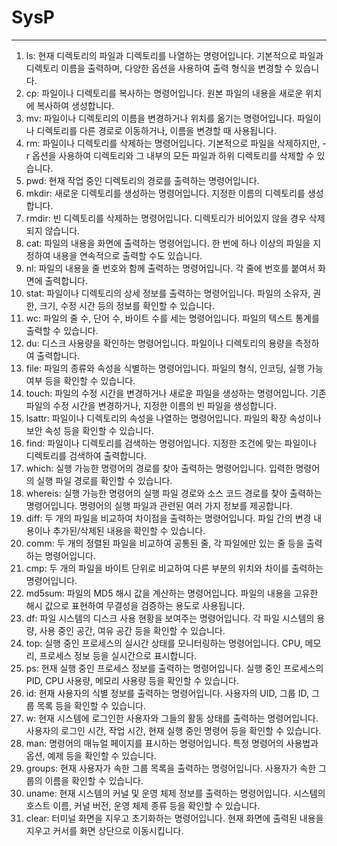 # SysP
***

1.	ls: 현재 디렉토리의 파일과 디렉토리를 나열하는 명령어입니다. 기본적으로 파일과 디렉토리 이름을 출력하며, 다양한 옵션을 사용하여 출력 형식을 변경할 수 있습니다.
2.	cp: 파일이나 디렉토리를 복사하는 명령어입니다. 원본 파일의 내용을 새로운 위치에 복사하여 생성합니다.
3.	mv: 파일이나 디렉토리의 이름을 변경하거나 위치를 옮기는 명령어입니다. 파일이나 디렉토리를 다른 경로로 이동하거나, 이름을 변경할 때 사용됩니다.
4.	rm: 파일이나 디렉토리를 삭제하는 명령어입니다. 기본적으로 파일을 삭제하지만, -r 옵션을 사용하여 디렉토리와 그 내부의 모든 파일과 하위 디렉토리를 삭제할 수 있습니다.
5.	pwd: 현재 작업 중인 디렉토리의 경로를 출력하는 명령어입니다.
6.	mkdir: 새로운 디렉토리를 생성하는 명령어입니다. 지정한 이름의 디렉토리를 생성합니다.
7.	rmdir: 빈 디렉토리를 삭제하는 명령어입니다. 디렉토리가 비어있지 않을 경우 삭제되지 않습니다.
8.	cat: 파일의 내용을 화면에 출력하는 명령어입니다. 한 번에 하나 이상의 파일을 지정하여 내용을 연속적으로 출력할 수도 있습니다.
9.	nl: 파일의 내용을 줄 번호와 함께 출력하는 명령어입니다. 각 줄에 번호를 붙여서 화면에 출력합니다.
10.	stat: 파일이나 디렉토리의 상세 정보를 출력하는 명령어입니다. 파일의 소유자, 권한, 크기, 수정 시간 등의 정보를 확인할 수 있습니다.
11.	wc: 파일의 줄 수, 단어 수, 바이트 수를 세는 명령어입니다. 파일의 텍스트 통계를 출력할 수 있습니다.
12.	du: 디스크 사용량을 확인하는 명령어입니다. 파일이나 디렉토리의 용량을 측정하여 출력합니다.
13.	file: 파일의 종류와 속성을 식별하는 명령어입니다. 파일의 형식, 인코딩, 실행 가능 여부 등을 확인할 수 있습니다.
14.	touch: 파일의 수정 시간을 변경하거나 새로운 파일을 생성하는 명령어입니다. 기존 파일의 수정 시간을 변경하거나, 지정한 이름의 빈 파일을 생성합니다.
15.	lsattr: 파일이나 디렉토리의 속성을 나열하는 명령어입니다. 파일의 확장 속성이나 보안 속성 등을 확인할 수 있습니다.
16.	find: 파일이나 디렉토리를 검색하는 명령어입니다. 지정한 조건에 맞는 파일이나 디렉토리를 검색하여 출력합니다.
17.	which: 실행 가능한 명령어의 경로를 찾아 출력하는 명령어입니다. 입력한 명령어의 실행 파일 경로를 확인할 수 있습니다.
18.	whereis: 실행 가능한 명령어의 실행 파일 경로와 소스 코드 경로를 찾아 출력하는 명령어입니다. 명령어의 실행 파일과 관련된 여러 가지 정보를 제공합니다.
19.	diff: 두 개의 파일을 비교하여 차이점을 출력하는 명령어입니다. 파일 간의 변경 내용이나 추가된/삭제된 내용을 확인할 수 있습니다.
20.	comm: 두 개의 정렬된 파일을 비교하여 공통된 줄, 각 파일에만 있는 줄 등을 출력하는 명령어입니다.
21.	cmp: 두 개의 파일을 바이트 단위로 비교하여 다른 부분의 위치와 차이를 출력하는 명령어입니다.
22.	md5sum: 파일의 MD5 해시 값을 계산하는 명령어입니다. 파일의 내용을 고유한 해시 값으로 표현하여 무결성을 검증하는 용도로 사용됩니다.
23.	df: 파일 시스템의 디스크 사용 현황을 보여주는 명령어입니다. 각 파일 시스템의 용량, 사용 중인 공간, 여유 공간 등을 확인할 수 있습니다.
24.	top: 실행 중인 프로세스의 실시간 상태를 모니터링하는 명령어입니다. CPU, 메모리, 프로세스 정보 등을 실시간으로 표시합니다.
25.	ps: 현재 실행 중인 프로세스 정보를 출력하는 명령어입니다. 실행 중인 프로세스의 PID, CPU 사용량, 메모리 사용량 등을 확인할 수 있습니다.
26.	id: 현재 사용자의 식별 정보를 출력하는 명령어입니다. 사용자의 UID, 그룹 ID, 그룹 목록 등을 확인할 수 있습니다.
27.	w: 현재 시스템에 로그인한 사용자와 그들의 활동 상태를 출력하는 명령어입니다. 사용자의 로그인 시간, 작업 시간, 현재 실행 중인 명령어 등을 확인할 수 있습니다.
28.	man: 명령어의 매뉴얼 페이지를 표시하는 명령어입니다. 특정 명령어의 사용법과 옵션, 예제 등을 확인할 수 있습니다.
29.	groups: 현재 사용자가 속한 그룹 목록을 출력하는 명령어입니다. 사용자가 속한 그룹의 이름을 확인할 수 있습니다.
30.	uname: 현재 시스템의 커널 및 운영 체제 정보를 출력하는 명령어입니다. 시스템의 호스트 이름, 커널 버전, 운영 체제 종류 등을 확인할 수 있습니다.
31.	clear: 터미널 화면을 지우고 초기화하는 명령어입니다. 현재 화면에 출력된 내용을 지우고 커서를 화면 상단으로 이동시킵니다.
